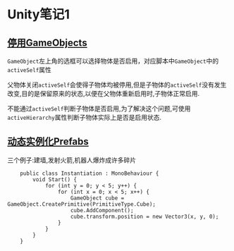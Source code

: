 # Unity笔记1

## [停用GameObjects](https://docs.unity3d.com/Manual/DeactivatingGameObjects.html)
`GameObject`左上角的选框可以选择物体是否启用，对应脚本中`GameObject`中的`activeSelf`属性

父物体关闭`activeSelf`会使得子物体均被停用,但是子物体的`activeSelf`没有发生改变,目的是保留原来的状态,以便在父物体重新启用时,子物体正常启用.

不能通过`activeSelf`判断子物体是否启用,为了解决这个问题,可使用`activeHierarchy`属性判断子物体实际上是否是启用状态.

## [动态实例化Prefabs](https://docs.unity3d.com/Manual/InstantiatingPrefabs.html)
三个例子:建墙,发射火箭,机器人爆炸成许多碎片

```
	public class Instantiation : MonoBehaviour {
	    void Start() {
	        for (int y = 0; y < 5; y++) {
	            for (int x = 0; x < 5; x++) {
	                GameObject cube = GameObject.CreatePrimitive(PrimitiveType.Cube);
	                cube.AddComponent();
	                cube.transform.position = new Vector3(x, y, 0);
	            }
	        }
	    }
	}
```